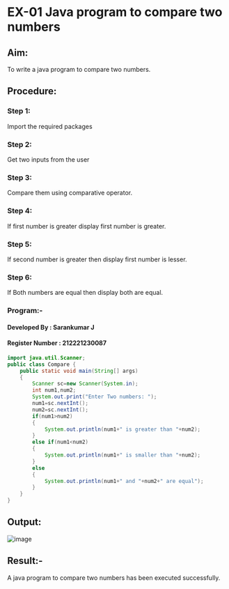 # EX-01 Java program to compare two numbers
## Aim:
To write a java program to compare two numbers.

## Procedure:
### Step 1:
Import the required packages

### Step 2:
Get two inputs from the user

### Step 3:
Compare them using comparative operator.

### Step 4:
If first number is greater display first number is greater.

### Step 5:
If second number is greater then display first number is lesser.

### Step 6:
If Both numbers are equal then display both are equal.

### Program:-
#### Developed By : Sarankumar J
#### Register Number : 212221230087
```java
import java.util.Scanner;
public class Compare {
    public static void main(String[] args)
    {
        Scanner sc=new Scanner(System.in);
        int num1,num2;
        System.out.print("Enter Two numbers: ");
        num1=sc.nextInt();
        num2=sc.nextInt();
        if(num1>num2)
        {
            System.out.println(num1+" is greater than "+num2);
        }
        else if(num1<num2)
        {
            System.out.println(num1+" is smaller than "+num2);
        }
        else
        {
            System.out.println(num1+" and "+num2+" are equal");
        }
    }
}
```
## Output:
![image](https://github.com/SarankumarJ/Java-Ex-02/assets/94778101/f2cbd433-4707-4809-b3bf-1d4678cbd4af)

## Result:-
A java program to compare two numbers has been executed successfully.
